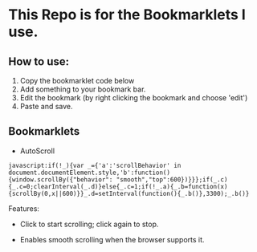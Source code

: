 # **This Repo is for the Bookmarklets I use.**

## How to use:

1. Copy the bookmarklet code below
2. Add something to your bookmark bar.
3. Edit the bookmark (by right clicking the bookmark and choose 'edit')
4. Paste and save.

## Bookmarklets

- AutoScroll

```
javascript:if(!_){var _={'a':'scrollBehavior' in document.documentElement.style,'b':function(){window.scrollBy({"behavior": "smooth","top":600})}}};if(_.c){_.c=0;clearInterval(_.d)}else{_.c=1;if(!_.a){_.b=function(x){scrollBy(0,x||600)}}_.d=setInterval(function(){_.b()},3300);_.b()}
```
Features:

-   Click to start scrolling; click again to stop.
    
-   Enables smooth scrolling when the browser supports it.
